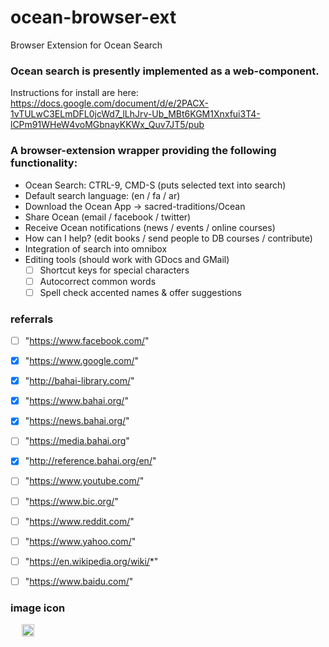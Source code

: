 # ocean-browser-ext
Browser Extension for Ocean Search


### Ocean search is presently implemented as a web-component.

Instructions for install are here:  https://docs.google.com/document/d/e/2PACX-1vTULwC3ELmDFL0jcWd7_lLhJrv-Ub_MBt6KGM1Xnxfui3T4-lCPm91WHeW4voMGbnayKKWx_Quv7JT5/pub

### A browser-extension wrapper providing the following functionality:

* Ocean Search: CTRL-9, CMD-S (puts selected text into search)
* Default search language: (en / fa / ar)
* Download the Ocean App -> sacred-traditions/Ocean
* Share Ocean (email / facebook / twitter)
* Receive Ocean notifications (news / events / online courses)
* How can I help? (edit books / send people to DB courses / contribute)
* Integration of search into omnibox
* Editing tools  (should work with GDocs and GMail)
  * [ ]  Shortcut keys for special characters
  * [  ] Autocorrect common words
  * [  ] Spell check accented names & offer suggestions

### referrals ###
- [ ] "https://www.facebook.com/"
- [x] "https://www.google.com/"
- [x] "http://bahai-library.com/"
- [x] "https://www.bahai.org/"
- [x] "https://news.bahai.org/"
- [ ] "https://media.bahai.org"

- [x] "http://reference.bahai.org/en/"
- [ ] "https://www.youtube.com/"
- [ ] "https://www.bic.org/"
- [ ] "https://www.reddit.com/"
- [ ] "https://www.yahoo.com/"
- [ ] "https://en.wikipedia.org/wiki/*"
- [ ] "https://www.baidu.com/"

### image icon ###
<div class="" style="cursor: pointer; margin: 13px;">
  <img src="https://sacred-traditions.org/ocean_assets/images/ocean-logo.svg" style="width: 20px; vertical-align: middle; margin: 0px 5px;">
</div>